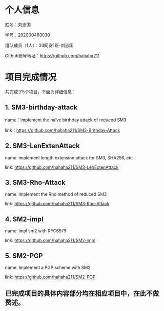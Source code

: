 # 个人信息
姓名：刘志国

学号：202000460030

组队成员（1人）：20网安1班-刘志国

Github账号地址：https://github.com/hahaha211

# 项目完成情况
共完成了5个项目，下面为详细信息：
## 1. SM3-birthday-attack
name：implement the naïve birthday attack of reduced SM3

link：https://github.com/hahaha211/SM3-Brithday-Attack

## 2. SM3-LenExtenAttack
name: implement length extension attack for SM3, SHA256, etc

link: https://github.com/hahaha211/SM3-LenExtenAttack

## 3. SM3-Rho-Attack
name: implement the Rho method of reduced SM3

link: https://github.com/hahaha211/SM3-Rho-Attack

## 4. SM2-impl
name: impl sm2 with RFC6979

link: https://github.com/hahaha211/SM2-impl

## 5. SM2-PGP
name: Implement a PGP scheme with SM2

link: https://github.com/hahaha211/SM2-PGP

## 已完成项目的具体内容部分均在相应项目中，在此不做赘述。

